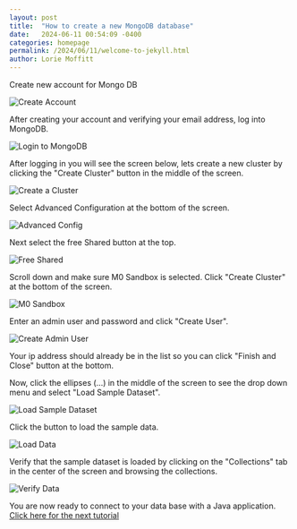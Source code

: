 ```yaml
---
layout: post
title:  "How to create a new MongoDB database"
date:   2024-06-11 00:54:09 -0400
categories: homepage
permalink: /2024/06/11/welcome-to-jekyll.html
author: Lorie Moffitt
---
```

Create new account for Mongo DB

![Create Account](/homepage/assets/images/create_account.jpg)

After creating your account and verifying your email address, log into MongoDB.

![Login to MongoDB](https://github.com/loriemoffitt/lessons/blob/main/login.jpg)

After logging in you will see the screen below, lets create a new cluster by clicking the "Create Cluster" button in the middle of the screen. 

![Create a Cluster](https://github.com/loriemoffitt/lessons/blob/main/create_a_cluster.jpg)

Select Advanced Configuration at the bottom of the screen.

![Advanced Config](https://github.com/loriemoffitt/lessons/blob/main/advanced_config2.jpg)

Next select the free Shared button at the top.

![Free Shared](https://github.com/loriemoffitt/lessons/blob/main/free_shared.jpg)

Scroll down and make sure M0 Sandbox is selected.  Click "Create Cluster" at the bottom of the screen. 

![M0 Sandbox](https://github.com/loriemoffitt/lessons/blob/main/m0_sandbox.jpg)

Enter an admin user and password and click "Create User".  

![Create Admin User](https://github.com/loriemoffitt/lessons/blob/main/create_admin_user.jpg)

Your ip address should already be in the list so you can click "Finish and Close" button at the bottom. 

Now, click the ellipses (...) in the middle of the screen to see the drop down menu and select "Load Sample Dataset". 

![Load Sample Dataset](https://github.com/loriemoffitt/lessons/blob/main/load_sample_data.jpg)

Click the button to load the sample data. 

![Load Data](https://github.com/loriemoffitt/lessons/blob/main/load_dataset.jpg)

Verify that the sample dataset is loaded by clicking on the "Collections" tab in the center of the screen and browsing the collections. 

![Verify Data](https://github.com/loriemoffitt/lessons/blob/main/verify_data.jpg)

You are now ready to connect to your data base with a Java application. 
[Click here for the next tutorial](Connect-to-MongoDB-with-Java)
